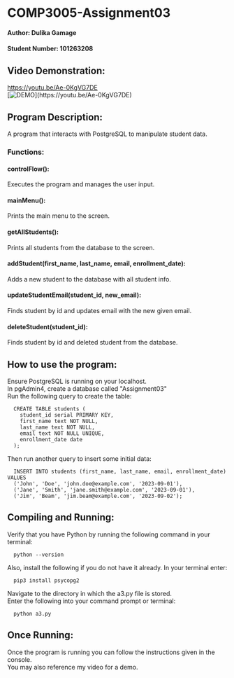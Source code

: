 # COMP3005-Assignment03

#### Author: Dulika Gamage
#### Student Number: 101263208

## Video Demonstration:
https://youtu.be/Ae-0KgVG7DE  
[![DEMO]([https://img.youtube.com/vi/StTqXEQ2l-Y/0.jpg](https://www.google.com/imgres?imgurl=https%3A%2F%2Fas2.ftcdn.net%2Fv2%2Fjpg%2F02%2F25%2F53%2F53%2F1000_F_225535312_cLcsgzT425s2PJRwXLSEmdQBTVS2dxG6.jpg&tbnid=FOA7KNaFCtfymM&vet=12ahUKEwjdy9-RzfmEAxVUEmIAHcUlB9QQMygIegQIARB3..i&imgrefurl=https%3A%2F%2Fstock.adobe.com%2Fimages%2Fword-writing-text-demo-business-concept-for-demonstration-of-a-product-techniques-and-capabilities-public-meeting%2F225535312&docid=9CsX_Y8BAyhu_M&w=1000&h=667&q=demo%20clipart&ved=2ahUKEwjdy9-RzfmEAxVUEmIAHcUlB9QQMygIegQIARB3))](https://youtu.be/Ae-0KgVG7DE)
## Program Description: 
  A program that interacts with PostgreSQL to manipulate student data.
  ### Functions:
  #### controlFlow():  
  Executes the program and manages the user input.  
  #### mainMenu():  
  Prints the main menu to the screen.  
  #### getAllStudents():  
  Prints all students from the database to the screen.  
  #### addStudent(first_name, last_name, email, enrollment_date):  
  Adds a new student to the database with all student info.  
  #### updateStudentEmail(student_id, new_email):  
  Finds student by id and updates email with the new given email.  
  #### deleteStudent(student_id):  
  Finds student by id and deleted student from the database.  
## How to use the program:
  Ensure PostgreSQL is running on your localhost.   
  In pgAdmin4, create a database called "Assignment03"  
  Run the following query to create the table:  
  
      CREATE TABLE students (
        student_id serial PRIMARY KEY,
        first_name text NOT NULL,
        last_name text NOT NULL,
        email text NOT NULL UNIQUE,
        enrollment_date date
      );
  
  Then run another query to insert some initial data:  
  
      INSERT INTO students (first_name, last_name, email, enrollment_date) VALUES
      ('John', 'Doe', 'john.doe@example.com', '2023-09-01'),
      ('Jane', 'Smith', 'jane.smith@example.com', '2023-09-01'),
      ('Jim', 'Beam', 'jim.beam@example.com', '2023-09-02');

## Compiling and Running:
  Verify that you have Python by running the following command in your terminal:
  
      python --version
  Also, install the following if you do not have it already. In your terminal enter:
  
      pip3 install psycopg2  
  Navigate to the directory in which the a3.py file is stored.  
  Enter the following into your command prompt or terminal:
  
      python a3.py  
  
## Once Running:
  Once the program is running you can follow the instructions given in the console.   
  You may also reference my video for a demo.
